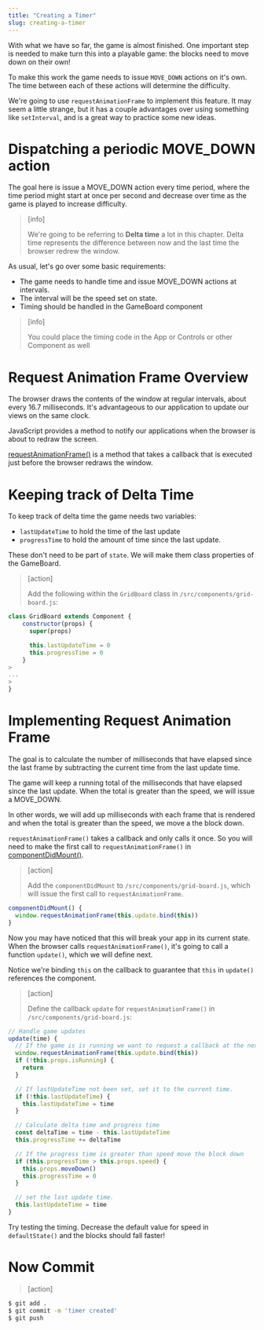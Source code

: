 ```yaml
---
title: "Creating a Timer"
slug: creating-a-timer
---
```


With what we have so far, the game is almost finished. One important step is needed to make turn this into a playable game: the blocks need to move down on their own!

To make this work the game needs to issue
`MOVE_DOWN` actions on it's own. The time between each of these actions will determine the difficulty.

We're going to use `requestAnimationFrame` to implement this feature. It may seem a little strange, but it has a couple advantages over using something like `setInterval`, and is a great way to practice some new ideas.

# Dispatching a periodic MOVE_DOWN action

The goal here is issue a MOVE_DOWN action every time period, where the time period might start at once per second and decrease over time as the game is played to increase difficulty.

> [info]
>
> We're going to be referring to **Delta time** a lot in this chapter. Delta time represents the difference between now and the last time the browser redrew the window.

As usual, let's go over some basic requirements:

- The game needs to handle time and issue MOVE_DOWN
actions at intervals.
- The interval will be the speed set on state.
- Timing should be handled in the GameBoard component

> [info]
>
> You could place the timing code in the App or Controls or other Component as well

# Request Animation Frame Overview

The browser draws the contents of the window at regular intervals, about every 16.7 milliseconds. It's advantageous to our application to update our views on the same clock.

JavaScript provides a method to notify our applications when the browser is about to redraw the screen.

[requestAnimationFrame()](https://developer.mozilla.org/en-US/docs/Web/API/window/requestAnimationFrame) is a method that takes a callback that is executed just before the browser redraws the window.

# Keeping track of Delta Time

To keep track of delta time the game needs two
variables:

- `lastUpdateTime` to hold the time of the last update
- `progressTime` to hold the amount of time since the last update.

These don't need to be part of `state`. We will make them class properties of the GameBoard.

> [action]
>
> Add the following within the `GridBoard` class in `/src/components/grid-board.js`:
>
```JavaScript
class GridBoard extends Component {
    constructor(props) {
      super(props)

      this.lastUpdateTime = 0
      this.progressTime = 0
    }
>
...
>
}
```

# Implementing Request Animation Frame

The goal is to calculate the number of
milliseconds that have elapsed since the last
frame by subtracting the current time from
the last update time.

The game will keep a running total of the
milliseconds that have elapsed since the last
update. When the total is greater than the
speed, we will issue a MOVE_DOWN.

In other words, we will add up milliseconds with
each frame that is rendered and when the total
is greater than the speed, we move a the block down.

`requestAnimationFrame()` takes a callback and
only calls it once. So you will need to make
the first call to `requestAnimationFrame()` in
[componentDidMount()](https://reactjs.org/docs/react-component.html#componentdidmount).

> [action]
>
> Add the `componentDidMount` to `/src/components/grid-board.js`, which will issue the first call to `requestAnimationFrame`.
>
```JavaScript
componentDidMount() {
  window.requestAnimationFrame(this.update.bind(this))
}
```

Now you may have noticed that this will break your app in its current state. When the browser calls `requestAnimationFrame()`, it's
going to call a function `update()`, which we will define next.

Notice we're binding `this` on the callback to guarantee that `this` in `update()` references the component.

> [action]
>
> Define the callback `update` for `requestAnimationFrame()` in `/src/components/grid-board.js`:
>
```JavaScript
// Handle game updates
update(time) {
  // If the game is is running we want to request a callback at the next animation frame.
  window.requestAnimationFrame(this.update.bind(this))
  if (!this.props.isRunning) {
    return
  }

  // If lastUpdateTime not been set, set it to the current time.
  if (!this.lastUpdateTime) {
    this.lastUpdateTime = time
  }

  // Calculate delta time and progress time
  const deltaTime = time - this.lastUpdateTime
  this.progressTime += deltaTime

  // If the progress time is greater than speed move the block down
  if (this.progressTime > this.props.speed) {
    this.props.moveDown()
    this.progressTime = 0
  }

  // set the last update time.
  this.lastUpdateTime = time
}
```

Try testing the timing. Decrease the default value for speed in `defaultState()` and the blocks should fall faster!

# Now Commit

>[action]
>
```bash
$ git add .
$ git commit -m 'timer created'
$ git push
```
